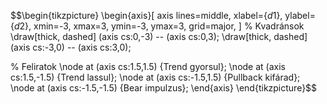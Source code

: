 $$\begin{tikzpicture}
\begin{axis}[
    axis lines=middle,
    xlabel={$d1$},
    ylabel={$d2$},
    xmin=-3, xmax=3,
    ymin=-3, ymax=3,
    grid=major,
]
% Kvadránsok
\draw[thick, dashed] (axis cs:0,-3) -- (axis cs:0,3);
\draw[thick, dashed] (axis cs:-3,0) -- (axis cs:3,0);

% Feliratok
\node at (axis cs:1.5,1.5) {Trend gyorsul};
\node at (axis cs:1.5,-1.5) {Trend lassul};
\node at (axis cs:-1.5,1.5) {Pullback kifárad};
\node at (axis cs:-1.5,-1.5) {Bear impulzus};
\end{axis}
\end{tikzpicture}$$
